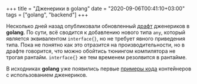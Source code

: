 +++
title = "Дженерики в golang"
date = "2020-09-06T00:41:10+03:00"
tags = ["golang", "backend"]
+++

Несколько дней назад опубликовали обновленный [драфт](https://go.googlesource.com/proposal/+/refs/heads/master/design/go2draft-type-parameters.md)
дженериков в **golang**. По сути, всё сводится к добавлению нового типа `any`, который является эквивалентом `interface{}`,
но не требует явного приведения типа. Пока не понятно как это отразится на производительности, но в драфте говорится,
что можно обойтись тюнингом компилятора не трогая рантайм. `interface{}` же тем временем резолвится в рантайме.

В исходниках **golang** уже появились первые [примеры кода](https://github.com/golang/go/tree/dev.go2go/src/cmd/go2go/testdata/go2path/src)
контейнеров с использованием дженериков.
